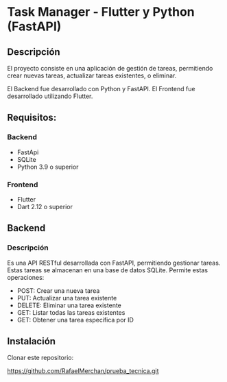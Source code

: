 # Task Manager - Flutter y Python (FastAPI)

## Descripción
El proyecto consiste en una aplicación de gestión de tareas, permitiendo crear nuevas tareas, actualizar tareas existentes, o eliminar.
 
 El Backend fue desarrollado con Python y FastAPI.
 El Frontend fue desarrollado utilizando Flutter.

 ## Requisitos:

 ### Backend
 - FastApi
 - SQLite
 - Python 3.9 o superior

 ### Frontend
 - Flutter
 - Dart 2.12 o superior

## Backend

### Descripción

Es una API RESTful desarrollada con FastAPI, permitiendo gestionar tareas. Estas tareas se almacenan en una base de datos SQLite. Permite estas operaciones:
- POST: Crear una nueva tarea
- PUT: Actualizar una tarea existente
- DELETE: Eliminar una tarea existente
- GET: Listar todas las tareas existentes
- GET: Obtener una tarea específica por ID

## Instalación

Clonar este repositorio:

https://github.com/RafaelMerchan/prueba_tecnica.git
